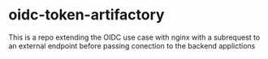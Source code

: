 # oidc-token-artifactory
This is a repo extending the OIDC use case with nginx with a subrequest to an external endpoint before passing conection to the backend applictions
